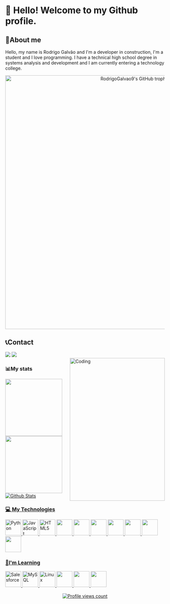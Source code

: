 # 👋 Hello! Welcome to my Github profile.

<div class="sobre-contato">
  <div class="sobre">
    <h2>🧍About me</h2>
    <p>Hello, my name is Rodrigo Galvão and I'm a developer in construction, I'm a student and I love programming. I have a technical high school degree in systems analysis and development and I am currently entering a technology college.</p>

<div align="center">
   <img width="800"src="https://github-profile-trophy.vercel.app/?username=RodrigoGalvao9&column=8&theme=darkhub&no-frame=true&no-bg=true" alt="RodrigoGalvao9's GitHub trophy">
</div>




<div class="contato">
    <h2> 📞Contact </h2>
    <div class="redes-sociais">
        <a href = "mailto:rodrigocorreaneto136@gmail.com"><img loading="lazy" src="https://img.shields.io/badge/Gmail-D14836?style=for-the-badge&logo=gmail&logoColor=white" target="_blank"></a>
        <a href="https://www.linkedin.com/in/rodrigo-galvao9/" target="_blank"><img loading="lazy" src="https://img.shields.io/badge/-LinkedIn-%230077B5?style=for-the-badge&logo=linkedin&logoColor=white" target="_blank"></a>   
    </div>
    <img alt="Coding" src="macacoComBolsa.gif" align="right" height="450" width="300"/>
  </div>
</div>


### 📊My stats
<div class="stats">
<a href="https://github.com/RodrigoGalvao9">
<img loading="lazy" height="180em" src="https://github-readme-stats.vercel.app/api/top-langs/?username=RodrigoGalvao9&layout=compact&langs_count=7&theme=tokyonight"/>
<img loading="lazy" height="180em" src="https://github-readme-stats.vercel.app/api?username=RodrigoGalvao9&show_icons=true&theme=tokyonight&include_all_commits=true&count_private=true"/>
<img align="center" src="https://github-readme-streak-stats.herokuapp.com/?user=RodrigoGalvao9&theme=tokyonight&hide_border=false" alt="Github Stats"/>
</div>



### 💻 My Technologies
<div class="tecnologias">
  <img src="https://cdn.jsdelivr.net/gh/devicons/devicon@latest/icons/python/python-original.svg" alt="Python" style="width: 50px; height: 50px;"/>
  <img src="https://cdn.jsdelivr.net/gh/devicons/devicon@latest/icons/javascript/javascript-original.svg" alt="JavaScript" style="width: 50px; height: 50px;"/>
  <img src="https://cdn.jsdelivr.net/gh/devicons/devicon@latest/icons/html5/html5-original-wordmark.svg" alt="HTML5" style="width: 50px; height: 50px;"/>
  <img src="https://cdn.jsdelivr.net/gh/devicons/devicon@latest/icons/css3/css3-original-wordmark.svg"  style="width: 50px; height: 50px;"/>
  <img src="https://cdn.jsdelivr.net/gh/devicons/devicon@latest/icons/dotnetcore/dotnetcore-original.svg"  style="width: 50px; height: 50px;"/>
  <img src="https://cdn.jsdelivr.net/gh/devicons/devicon@latest/icons/anaconda/anaconda-original-wordmark.svg"  style="width: 50px; height: 50px;"/>
  <img src="https://cdn.jsdelivr.net/gh/devicons/devicon@latest/icons/csharp/csharp-original.svg"  style="width: 50px; height: 50px;"/>
  <img src="https://cdn.jsdelivr.net/gh/devicons/devicon@latest/icons/microsoftsqlserver/microsoftsqlserver-original.svg"  style="width: 50px; height: 50px;"/>
  <img src="https://cdn.jsdelivr.net/gh/devicons/devicon@latest/icons/jupyter/jupyter-original-wordmark.svg"  style="width: 50px; height: 50px;"/>
  <img src="https://cdn.jsdelivr.net/gh/devicons/devicon@latest/icons/dbeaver/dbeaver-original.svg" style="width: 50px; height: 50px;"/>
</div>


### 📖I'm Learning
<div class="aprendizado">
  <img src="https://cdn.jsdelivr.net/gh/devicons/devicon@latest/icons/salesforce/salesforce-original.svg" alt="Salesforce" style="width: 50px; height: 50px;"/>
  <img src="https://cdn.jsdelivr.net/gh/devicons/devicon@latest/icons/mysql/mysql-original-wordmark.svg" alt="MySQL" style="width: 50px; height: 50px;"/>
  <img src="https://cdn.jsdelivr.net/gh/devicons/devicon@latest/icons/linux/linux-original.svg" alt="Linux" style="width: 50px; height: 50px;"/>
  <img src="https://cdn.jsdelivr.net/gh/devicons/devicon@latest/icons/typescript/typescript-original.svg" style="width: 50px; height: 50px;"/>
  <img src="https://cdn.jsdelivr.net/gh/devicons/devicon@latest/icons/amazonwebservices/amazonwebservices-plain-wordmark.svg" style="width: 50px; height: 50px;"/>
  <img src="https://cdn.jsdelivr.net/gh/devicons/devicon@latest/icons/react/react-original.svg" style="width: 50px; height: 50px;"/>
</div>

<br />

<div align="center">
    <img src="https://komarev.com/ghpvc/?username=RodrigoGalvao9&&style=flat-square" alt="Profile views count"/>
</div>